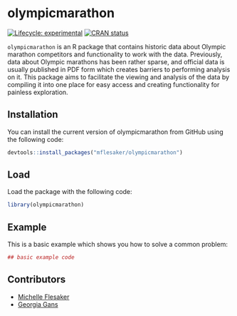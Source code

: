 
<!-- README.md is generated from README.Rmd. Please edit that file -->

# olympicmarathon

<!-- badges: start -->

[![Lifecycle:
experimental](https://img.shields.io/badge/lifecycle-experimental-orange.svg)](https://lifecycle.r-lib.org/articles/stages.html#experimental)
[![CRAN
status](https://www.r-pkg.org/badges/version/olympicmarathon)](https://CRAN.R-project.org/package=olympicmarathon)
<!-- badges: end -->

`olympicmarathon` is an R package that contains historic data about
Olympic marathon competitors and functionality to work with the data.
Previously, data about Olympic marathons has been rather sparse, and
official data is usually published in PDF form which creates barriers to
performing analysis on it. This package aims to facilitate the viewing
and analysis of the data by compiling it into one place for easy access
and creating functionality for painless exploration.

## Installation

You can install the current version of olympicmarathon from GitHub using
the following code:

``` r
devtools::install_packages("mflesaker/olympicmarathon")
```

## Load

Load the package with the following code:

``` r
library(olympicmarathon)
```

## Example

This is a basic example which shows you how to solve a common problem:

``` r
## basic example code
```

## Contributors

-   [Michelle Flesaker](https://github.com/mflesaker)
-   [Georgia Gans](https://github.com/georgiagans)
